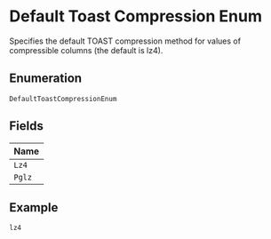 
# Default Toast Compression Enum

Specifies the default TOAST compression method for values of compressible columns (the default is lz4).

## Enumeration

`DefaultToastCompressionEnum`

## Fields

| Name |
|  --- |
| `Lz4` |
| `Pglz` |

## Example

```
lz4
```

